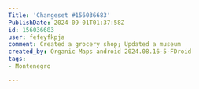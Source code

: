 ```yaml
---
Title: 'Changeset #156036683'
PublishDate: 2024-09-01T01:37:58Z
id: 156036683
user: fefeyfkpja
comment: Created a grocery shop; Updated a museum
created_by: Organic Maps android 2024.08.16-5-FDroid
tags:
- Montenegro

---
```

